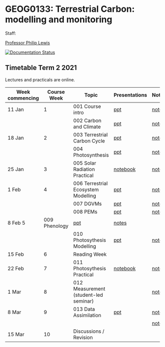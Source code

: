 # GEOG0133: Terrestrial Carbon: modelling and monitoring

Staff:

[Professor Philip Lewis](mailto:p.lewis@ucl.ac.uk)

[![Documentation Status](https://readthedocs.com/projects/ucl-eo-geog0133/badge/?version=latest)](https://ucl-eo-geog0133.readthedocs-hosted.com/en/latest/?badge=latest)

## Timetable Term 2 2021

Lectures and practicals are online.

| Week commencing |  Course Week | Topic | Presentations  | Notes  | 
|---|---|---|---|---|
| 11 Jan | 1 | 001 Course intro | [ppt](https://github.com/UCL-EO/geog0133/blob/main/docs/ppt/GEOG0113-001.pptx) | [notes](https://ucl-eo-geog0133.readthedocs-hosted.com/en/latest/intro.html)
| |   | 002 Carbon and Climate | [ppt](https://github.com/UCL-EO/geog0133/blob/main/docs/ppt/GEOG0113-002.pptx) | [notes](https://ucl-eo-geog0133.readthedocs-hosted.com/en/latest/carbonClimate.html)
| 18 Jan | 2  |  003 Terrestrial Carbon Cycle | [ppt](https://github.com/UCL-EO/geog0133/blob/main/docs/ppt/GEOG0113-003.pptx) | [notes](https://ucl-eo-geog0133.readthedocs-hosted.com/en/latest/carbonCycle.html) |
| |   |  004 Photosynthesis | [ppt](https://github.com/UCL-EO/geog0133/blob/main/docs/ppt/GEOG0113-004.pptx) | [notes](https://ucl-eo-geog0133.readthedocs-hosted.com/en/latest/photosynthesis.html) | 
| 25 Jan| 3  |  005 Solar Radiation Practical | [notebook](https://github.com/UCL-EO/geog0133/blob/main/docs/notebooks/005_Solar_Practical.ipynb) | [notes](https://ucl-eo-geog0133.readthedocs-hosted.com/en/latest/notebooks/005_Solar_Practical.html)
| 1 Feb | 4 | 006 Terrestrial Ecosystem Modelling | [ppt](https://github.com/UCL-EO/geog0133/blob/main/docs/ppt/GEOG0113-006.pptx) | [notes](https://ucl-eo-geog0133.readthedocs-hosted.com/en/latest/modelling.html)
| |   | 007 DGVMs  | [ppt](https://github.com/UCL-EO/geog0133/blob/main/docs/ppt/GEOG0113-007.pptx) | [notes](https://ucl-eo-geog0133.readthedocs-hosted.com/en/latest/dgvms.html)
| |   |  008 PEMs | [ppt](https://github.com/UCL-EO/geog0133/blob/main/docs/ppt/GEOG0113-008.pptx) | [notes](https://ucl-eo-geog0133.readthedocs-hosted.com/en/latest/pems.html)
| 8 Feb  5  | 009 Phenology  | [ppt](https://github.com/UCL-EO/geog0133/blob/main/docs/ppt/GEOG0113-009.pptx) | [notes](https://ucl-eo-geog0133.readthedocs-hosted.com/en/latest/phenology.html)
| |  |  010 Photosythesis Modelling | [ppt](https://github.com/UCL-EO/geog0133/blob/main/docs/ppt/GEOG0113-010.pptx) | [notes](https://ucl-eo-geog0133.readthedocs-hosted.com/en/latest/modelling_photosynthesis.html)
| 15 Feb | 6 | Reading Week| 
| 22 Feb | 7 |  011 Photosythesis Practical  | [notebook](https://github.com/UCL-EO/geog0133/blob/main/docs/notebooks/011_Photosynthesis_Modelling_Practical.ipynb) | [notes](https://ucl-eo-geog0133.readthedocs-hosted.com/en/latest/notebooks/011_Photosynthesis_Modelling_Practical.html)
| 1 Mar | 8  | 012 Measurement (student-led seminar)  | | [notes](https://ucl-eo-geog0133.readthedocs-hosted.com/en/latest/remoteSensing.html)
| 8 Mar | 9  | 013 Data Assimilation   | [ppt](https://github.com/UCL-EO/geog0133/blob/main/docs/ppt/GEOG0113-014.pptx) | [notes](https://ucl-eo-geog0133.readthedocs-hosted.com/en/latest/da_basics.html)
| |  |   | | [notes](https://ucl-eo-geog0133.readthedocs-hosted.com/en/latest/da.html)
| 15 Mar| 10  | Discussions / Revision


